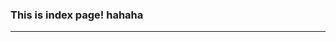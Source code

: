 <!--
 * @Author: GengHH
 * @Date: 2021-01-15 15:27:06
 * @LastEditors: GengHH
 * @LastEditTime: 2021-01-18 16:01:15
 * @Description: file content
 * @FilePath: \VuePress2\docs\index\README.md
-->

### This is index page! hahaha

---
